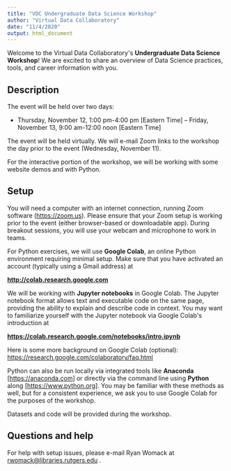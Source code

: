```yaml
---
title: "VDC Undergraduate Data Science Workshop"
author: "Virtual Data Collaboratory"
date: "11/4/2020"
output: html_document
---
```


Welcome to the Virtual Data Collaboratory's **Undergraduate Data Science Workshop**!  We are excited to share an overview of Data Science practices, tools, and career information with you.

## Description

The event will be held over two days:
- Thursday, November 12, 1:00 pm-4:00 pm [Eastern Time]
– Friday, November 13, 9:00 am-12:00 noon [Eastern Time]

The event will be held virtually.  We will e-mail Zoom links to the workshop the day prior to the event (Wednesday, November 11).

For the interactive portion of the workshop, we will be working with some website demos and with Python.

## Setup

You will need a computer with an internet connection, running Zoom software (<https://zoom.us>).  Please ensure that your Zoom setup is working prior to the event (either browser-based or downloadable app).  During breakout sessions, you will use your webcam and microphone to work in teams.

For Python exercises, we will use **Google Colab**, an online Python environment requiring minimal setup.  Make sure that you have activated an account (typically using a Gmail address) at 

 **<http://colab.research.google.com>**
 
 We will be working with **Jupyter notebooks** in Google Colab. The Jupyter notebook format allows text and executable code on the same page, providing the ability to explain and describe code in context.  You may want to familiarize yourself with the Jupyter notebook via Google Colab's introduction at 
 
 **<https://colab.research.google.com/notebooks/intro.ipynb>**

Here is some more background on Google Colab (optional):
<https://research.google.com/colaboratory/faq.html>

Python can also be run locally via integrated tools like **Anaconda** [<https://anaconda.com>] or directly via the command line using **Python** along [<https://www.python.org>].  You may be familiar with these methods as well, but for a consistent experience, we ask you to use Google Colab for the purposes of the workshop.

Datasets and code will be provided during the workshop. 

## Questions and help

For help with setup issues, please e-mail Ryan Womack at
rwomack@libraries.rutgers.edu .

